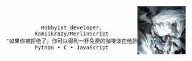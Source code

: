 <div align="center">
<img src="https://github.com/Kamiikrazy/Kamiikrazy/blob/main/assets/idk.jpg" width=25% align="right">
<br><br>
<pre>
    Hobbyist developer.
    Kamiikrazy/MerlinScript
    "如果你被拒绝了，你可以得到一杯免费的咖啡泼在他脸上"
    Python • C • JavaScript
</pre>
</div>
